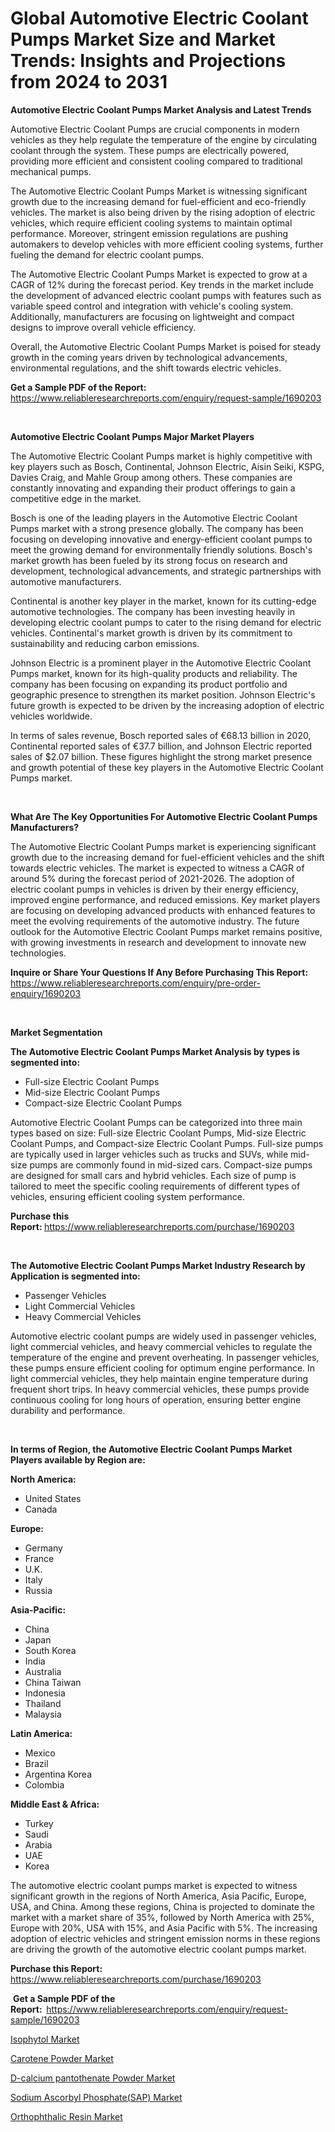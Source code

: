 <p><h1>Global Automotive Electric Coolant Pumps Market Size and Market Trends: Insights and Projections from 2024 to 2031</h1></p><p><strong>Automotive Electric Coolant Pumps Market Analysis and Latest Trends</strong></p>
<p><p>Automotive Electric Coolant Pumps are crucial components in modern vehicles as they help regulate the temperature of the engine by circulating coolant through the system. These pumps are electrically powered, providing more efficient and consistent cooling compared to traditional mechanical pumps. </p><p>The Automotive Electric Coolant Pumps Market is witnessing significant growth due to the increasing demand for fuel-efficient and eco-friendly vehicles. The market is also being driven by the rising adoption of electric vehicles, which require efficient cooling systems to maintain optimal performance. Moreover, stringent emission regulations are pushing automakers to develop vehicles with more efficient cooling systems, further fueling the demand for electric coolant pumps.</p><p>The Automotive Electric Coolant Pumps Market is expected to grow at a CAGR of 12% during the forecast period. Key trends in the market include the development of advanced electric coolant pumps with features such as variable speed control and integration with vehicle's cooling system. Additionally, manufacturers are focusing on lightweight and compact designs to improve overall vehicle efficiency.</p><p>Overall, the Automotive Electric Coolant Pumps Market is poised for steady growth in the coming years driven by technological advancements, environmental regulations, and the shift towards electric vehicles.</p></p>
<p><strong>Get a Sample PDF of the Report:&nbsp;</strong> <a href="https://www.reliableresearchreports.com/enquiry/request-sample/1690203">https://www.reliableresearchreports.com/enquiry/request-sample/1690203</a></p>
<p>&nbsp;</p>
<p><strong>Automotive Electric Coolant Pumps Major Market Players</strong></p>
<p><p>The Automotive Electric Coolant Pumps market is highly competitive with key players such as Bosch, Continental, Johnson Electric, Aisin Seiki, KSPG, Davies Craig, and Mahle Group among others. These companies are constantly innovating and expanding their product offerings to gain a competitive edge in the market.</p><p>Bosch is one of the leading players in the Automotive Electric Coolant Pumps market with a strong presence globally. The company has been focusing on developing innovative and energy-efficient coolant pumps to meet the growing demand for environmentally friendly solutions. Bosch's market growth has been fueled by its strong focus on research and development, technological advancements, and strategic partnerships with automotive manufacturers.</p><p>Continental is another key player in the market, known for its cutting-edge automotive technologies. The company has been investing heavily in developing electric coolant pumps to cater to the rising demand for electric vehicles. Continental's market growth is driven by its commitment to sustainability and reducing carbon emissions.</p><p>Johnson Electric is a prominent player in the Automotive Electric Coolant Pumps market, known for its high-quality products and reliability. The company has been focusing on expanding its product portfolio and geographic presence to strengthen its market position. Johnson Electric's future growth is expected to be driven by the increasing adoption of electric vehicles worldwide.</p><p>In terms of sales revenue, Bosch reported sales of €68.13 billion in 2020, Continental reported sales of €37.7 billion, and Johnson Electric reported sales of $2.07 billion. These figures highlight the strong market presence and growth potential of these key players in the Automotive Electric Coolant Pumps market.</p></p>
<p>&nbsp;</p>
<p><strong>What Are The Key Opportunities For Automotive Electric Coolant Pumps Manufacturers?</strong></p>
<p><p>The Automotive Electric Coolant Pumps market is experiencing significant growth due to the increasing demand for fuel-efficient vehicles and the shift towards electric vehicles. The market is expected to witness a CAGR of around 5% during the forecast period of 2021-2026. The adoption of electric coolant pumps in vehicles is driven by their energy efficiency, improved engine performance, and reduced emissions. Key market players are focusing on developing advanced products with enhanced features to meet the evolving requirements of the automotive industry. The future outlook for the Automotive Electric Coolant Pumps market remains positive, with growing investments in research and development to innovate new technologies.</p></p>
<p><strong>Inquire or Share Your Questions If Any Before Purchasing This Report:</strong> <a href="https://www.reliableresearchreports.com/enquiry/pre-order-enquiry/1690203">https://www.reliableresearchreports.com/enquiry/pre-order-enquiry/1690203</a></p>
<p>&nbsp;</p>
<p><strong>Market Segmentation</strong></p>
<p><strong>The Automotive Electric Coolant Pumps Market Analysis by types is segmented into:</strong></p>
<p><ul><li>Full-size Electric Coolant Pumps</li><li>Mid-size Electric Coolant Pumps</li><li>Compact-size Electric Coolant Pumps</li></ul></p>
<p><p>Automotive Electric Coolant Pumps can be categorized into three main types based on size: Full-size Electric Coolant Pumps, Mid-size Electric Coolant Pumps, and Compact-size Electric Coolant Pumps. Full-size pumps are typically used in larger vehicles such as trucks and SUVs, while mid-size pumps are commonly found in mid-sized cars. Compact-size pumps are designed for small cars and hybrid vehicles. Each size of pump is tailored to meet the specific cooling requirements of different types of vehicles, ensuring efficient cooling system performance.</p></p>
<p><strong>Purchase this Report:&nbsp;</strong><a href="https://www.reliableresearchreports.com/purchase/1690203">https://www.reliableresearchreports.com/purchase/1690203</a></p>
<p>&nbsp;</p>
<p><strong>The Automotive Electric Coolant Pumps Market Industry Research by Application is segmented into:</strong></p>
<p><ul><li>Passenger Vehicles</li><li>Light Commercial Vehicles</li><li>Heavy Commercial Vehicles</li></ul></p>
<p><p>Automotive electric coolant pumps are widely used in passenger vehicles, light commercial vehicles, and heavy commercial vehicles to regulate the temperature of the engine and prevent overheating. In passenger vehicles, these pumps ensure efficient cooling for optimum engine performance. In light commercial vehicles, they help maintain engine temperature during frequent short trips. In heavy commercial vehicles, these pumps provide continuous cooling for long hours of operation, ensuring better engine durability and performance.</p></p>
<p>&nbsp;</p>
<p><strong>In terms of Region, the Automotive Electric Coolant Pumps Market Players available by Region are:</strong></p>
<p>
    <p> <strong> North America: </strong>
        <ul>
            <li>United States</li>
            <li>Canada</li>
        </ul>
        </p> 
    <p> <strong> Europe: </strong>
        <ul>
            <li>Germany</li>
            <li>France</li>
            <li>U.K.</li>
            <li>Italy</li>
            <li>Russia</li>
        </ul>
        </p> 
    <p> <strong> Asia-Pacific: </strong>
        <ul>
            <li>China</li>
            <li>Japan</li>
            <li>South Korea</li>
            <li>India</li>
            <li>Australia</li>
            <li>China Taiwan</li>
            <li>Indonesia</li>
            <li>Thailand</li>
            <li>Malaysia</li>
        </ul>
        </p> 
    <p> <strong> Latin America: </strong>
        <ul>
            <li>Mexico</li>
            <li>Brazil</li>
            <li>Argentina Korea</li>
            <li>Colombia</li>
        </ul>
        </p> 
    <p> <strong> Middle East & Africa: </strong>
        <ul>
            <li>Turkey</li>
            <li>Saudi</li>
            <li>Arabia</li>
            <li>UAE</li>
            <li>Korea</li>
        </ul>
    </p>
    </p>
<p><p>The automotive electric coolant pumps market is expected to witness significant growth in the regions of North America, Asia Pacific, Europe, USA, and China. Among these regions, China is projected to dominate the market with a market share of 35%, followed by North America with 25%, Europe with 20%, USA with 15%, and Asia Pacific with 5%. The increasing adoption of electric vehicles and stringent emission norms in these regions are driving the growth of the automotive electric coolant pumps market.</p></p>
<p><strong>Purchase this Report: </strong><a href="https://www.reliableresearchreports.com/purchase/1690203">https://www.reliableresearchreports.com/purchase/1690203</a></p>
<p>&nbsp;<strong>Get a Sample PDF of the Report:&nbsp;&nbsp;</strong><a href="https://www.reliableresearchreports.com/enquiry/request-sample/1690203">https://www.reliableresearchreports.com/enquiry/request-sample/1690203</a></p>
<p><strong></strong></p>
<p><p><a href="https://github.com/Alonsoolds3wq1d81czn8rbol/Market-Research-Report-List-1/blob/main/isophytol-market.md">Isophytol Market</a></p><p><a href="https://github.com/RickHolmes3/Market-Research-Report-List-3/blob/main/carotene-powder-market.md">Carotene Powder Market</a></p><p><a href="https://github.com/Krish2023na/Market-Research-Report-List-3/blob/main/d-calcium-pantothenate-powder-market.md">D-calcium pantothenate Powder Market</a></p><p><a href="https://github.com/yemakinde/Market-Research-Report-List-1/blob/main/sodium-ascorbyl-phosphatesap-market.md">Sodium Ascorbyl Phosphate(SAP) Market</a></p><p><a href="https://github.com/jsmusil/Market-Research-Report-List-2/blob/main/orthophthalic-resin-market.md">Orthophthalic Resin Market</a></p></p>
